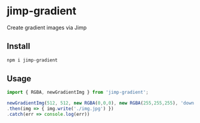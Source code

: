 # jimp-gradient

Create gradient images via Jimp

## Install

```bash
npm i jimp-gradient
```

## Usage

```typescript
import { RGBA, newGradientImg } from 'jimp-gradient';

newGradientImg(512, 512, new RGBA(0,0,0), new RGBA(255,255,255), 'down')
.then(img => { img.write('./img.jpg') })
.catch(err => console.log(err))
```
